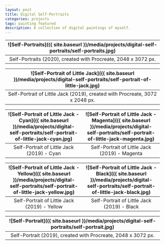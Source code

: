 ```yaml
---
layout: post
title: Digital Self-Portraits
categories: projects
tags: painting featured
description: A collection of digital paintings of myself.
---
```


![Self-Portraits]({{ site.baseurl }}/media/projects/digital-self-portraits/self-portraits.jpg) |
:----------: |
Self-Portraits (2020), created with Procreate, 2048 x 3072 px. |

![Self-Portrait of Little Jack]({{ site.baseurl }}/media/projects/digital-self-portraits/self-portrait-of-little-jack.jpg) |
:----------: |
Self-Portrait of Little Jack (2019), created with Procreate, 3072 x 2048 px. |

![Self-Portrait of Little Jack - Cyan]({{ site.baseurl }}/media/projects/digital-self-portraits/self-portrait-of-little-jack-cyan.jpg) | ![Self-Portrait of Little Jack - Magenta]({{ site.baseurl }}/media/projects/digital-self-portraits/self-portrait-of-little-jack-magenta.jpg)
:----------: | :----------:
Self-Portrait of Little Jack (2019) - Cyan | Self-Portrait of Little Jack (2019) - Magenta

![Self-Portrait of Little Jack - Yellow]({{ site.baseurl }}/media/projects/digital-self-portraits/self-portrait-of-little-jack-yellow.jpg) | ![Self-Portrait of Little Jack - Black]({{ site.baseurl }}/media/projects/digital-self-portraits/self-portrait-of-little-jack-black.jpg)
:----------: | :----------:
Self-Portrait of Little Jack (2019) - Yellow | Self-Portrait of Little Jack (2019) - Black

![Self-Portrait]({{ site.baseurl }}/media/projects/digital-self-portraits/self-portrait.jpg) |
:----------: |
Self-Portrait (2019), created with Procreate, 2048 x 3072 px. |
